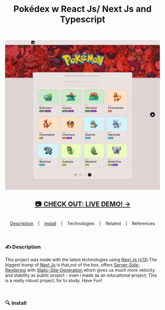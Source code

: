 <h1 align="center">
Pokédex w React Js/ Next Js and Typescript</h1>

<br />

![](./src/assets/img/Pokemon.jpeg)


<h2 align="center"><a href="https://samuelcarvalho.dev/projetos/pokemon" align="center"> 📷  CHECK OUT: LIVE DEMO! -></a></h2>

<br/>

<div align="center">
  <a href="#description">Description</a> &nbsp;&nbsp;&nbsp;|&nbsp;&nbsp;&nbsp <a href="#install">Install</a> &nbsp;&nbsp;&nbsp;|&nbsp;&nbsp;&nbsp <a ref="#technologies">Technologies</a> &nbsp;&nbsp;&nbsp;|&nbsp;&nbsp;&nbsp <a ref="#related">Related</a> &nbsp;&nbsp;&nbsp;|&nbsp;&nbsp;&nbsp <a ref="#references">References</a>
</div>

<br />
<br />

<h3 id="description">✍️ Description</h3>

<p>This project was made with the latest technologies using <a href="https://github.com/samuelcarvalhodeveloper/NextJs-Typescript-Boilerplate-w-Styled-Components-and-SSR-Prettier-Eslint-Configurated">Next Js (v13)</a>.The biggest trump of <a href="https://github.com/samuelcarvalhodeveloper/NextJs-Typescript-Boilerplate-w-Styled-Components-and-SSR-Prettier-Eslint-Configurated">Next Js</a> is that,out of the box, offers <a href="https://github.com/samuelcarvalhodeveloper/NextJs-Typescript-Boilerplate-w-Styled-Components-and-SSR-Prettier-Eslint-Configurated">Server-Side-Rendering</a> with <a href="https://github.com/samuelcarvalhodeveloper/NextJs-Typescript-Boilerplate-w-Styled-Components-and-SSR-Prettier-Eslint-Configurated">Static-Site-Generation</a>,which gives us much more velocity and stability as public project - even i made as an educational project; This is a really robust project, for to study. Have Fun!</p>

<br />

<h3 id="install">🔍  Install</h3>
